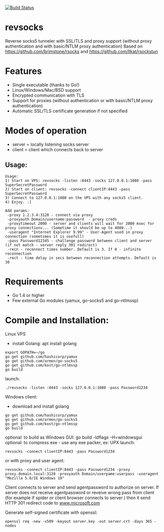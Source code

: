 [![Build Status](https://travis-ci.org/kost/revsocks.png)](https://travis-ci.org/kost/revsocks)

revsocks
========

Reverse socks5 tunneler with SSL/TLS and proxy support (without proxy authentication and with basic/NTLM proxy authentication)
Based on https://github.com/brimstone/rsocks and https://github.com/llkat/rsockstun

Features
========

- Single executable (thanks to Go!)
- Linux/Windows/Mac/BSD support
- Encrypted communication with TLS
- Support for proxies (without authentication or with basic/NTLM proxy authentication)
- Automatic SSL/TLS certificate generation if not specified

Modes of operation
==================

- server = locally listening socks server
- client = client which connects back to server 

Usage:
------
```
Usage:
1) Start on VPS: revsocks -listen :8443 -socks 127.0.0.1:1080 -pass SuperSecretPassword
2) Start on client: revsocks -connect clientIP:8443 -pass SuperSecretPassword
3) Connect to 127.0.0.1:1080 on the VPS with any socks5 client.
4) Enjoy. :]

Add params:
 -proxy 1.2.3.4:3128 - connect via proxy
 -proxyauth Domain/username:password  - proxy creds
 -proxytimeout 2000 - server and clients will wait for 2000 msec for proxy connections... (Sometime it should be up to 4000...)
 -useragent "Internet Explorer 9.99" - User-Agent used in proxy connection (sometimes it is usefull)
 -pass Password12345 - challenge password between client and server (if not match - server reply 301 redirect)
 -recn - reconnect times number. Default is 3. If 0 - infinite reconnection
 -rect - time delay in secs between reconnection attempts. Default is 30
```
 
 Requirements
 ============

 - Go 1.4 or higher
 - Few external Go modules (yamux, go-socks5 and go-ntlmssp)

Compile and Installation:
=====

Linux VPS
- install Golang: apt install golang
```
export GOPATH=~/go
go get github.com/hashicorp/yamux
go get github.com/armon/go-socks5
go get github.com/kost/go-ntlmssp
go build
```
launch:
```
./revsocks -listen :8443 -socks 127.0.0.1:1080 -pass Password1234
```

Windows client:
- download and install golang
```
go get github.com/hashicorp/yamux
go get github.com/armon/go-socks5
go get github.com/kost/go-ntlmssp
go build
```
optional: to build as Windows GUI: go build -ldflags -H=windowsgui
optional: to compress exe - use any exe packer, ex: UPX
launch:
```
revsocks -connect clientIP:8443 -pass Password1234
```

or with proxy and user agent:
```
revsocks -connect clientIP:8443 -pass Password1234 -proxy proxy.domain.local:3128 -proxyauth Domain/userpame:userpass -useragent "Mozilla 5.0/IE Windows 10"
```

Client connects to server and send agentpassword to authorize on server. If server does not receive agentpassword or reveive wrong pass from client (for example if spider or client browser connects to server ) then it send HTTP 301 redirect code to www.microsoft.com

Generate self-signed certificate with openssl: 
```
openssl req -new -x509 -keyout server.key -out server.crt -days 365 -nodes
```
